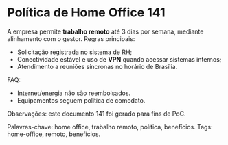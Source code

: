 # Política de Home Office 141

A empresa permite **trabalho remoto** até 3 dias por semana, mediante alinhamento com o gestor.
Regras principais:
- Solicitação registrada no sistema de RH;
- Conectividade estável e uso de **VPN** quando acessar sistemas internos;
- Atendimento a reuniões síncronas no horário de Brasília.

FAQ:
- Internet/energia não são reembolsados.
- Equipamentos seguem política de comodato.

Observações: este documento 141 foi gerado para fins de PoC.

Palavras-chave: home office, trabalho remoto, política, benefícios.
Tags: home-office, remoto, beneficios.
